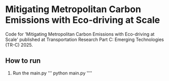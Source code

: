 # Mitigating Metropolitan Carbon Emissions with Eco-driving at Scale
Code for 'Mitigating Metropolitan Carbon Emissions with Eco-driving at Scale' published at Transportation Research Part C: Emerging Technologies (TR-C) 2025.


## How to run

1. Run the main.py
'''
python main.py
''''
